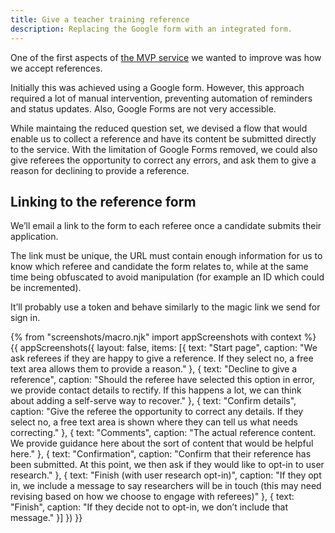 ```yaml
---
title: Give a teacher training reference
description: Replacing the Google form with an integrated form.
---
```

One of the first aspects of [the MVP service](/apply-for-teacher-training/apply-launch) we wanted to improve was how we accept references.

Initially this was achieved using a Google form. However, this approach required a lot of manual intervention, preventing automation of reminders and status updates. Also, Google Forms are not very accessible.

While maintaing the reduced question set, we devised a flow that would enable us to collect a reference and have its content be submitted directly to the service. With the limitation of Google Forms removed, we could also give referees the opportunity to correct any errors, and ask them to give a reason for declining to provide a reference.

## Linking to the reference form

We’ll email a link to the form to each referee once a candidate submits their application.

The link must be unique, the URL must contain enough information for us to know which referee and candidate the form relates to, while at the same time being obfuscated to avoid manipulation (for example an ID which could be incremented).

It’ll probably use a token and behave similarly to the magic link we send for sign in.

{% from "screenshots/macro.njk" import appScreenshots with context %}
{{ appScreenshots({
  layout: false,
  items: [{
    text: "Start page",
    caption: "We ask referees if they are happy to give a reference. If they select no, a free text area allows them to provide a reason."
  }, {
    text: "Decline to give a reference",
    caption: "Should the referee have selected this option in error, we provide contact details to rectify. If this happens a lot, we can think about adding a self-serve way to recover."
  }, {
    text: "Confirm details",
    caption: "Give the referee the opportunity to correct any details. If they select no, a free text area is shown where they can tell us what needs correcting."
  }, {
  text: "Comments",
  caption: "The actual reference content. We provide guidance here about the sort of content that would be helpful here."
  }, {
    text: "Confirmation",
    caption: "Confirm that their reference has been submitted. At this point, we then ask if they would like to opt-in to user research."
  }, {
    text: "Finish (with user research opt-in)",
    caption: "If they opt in, we include a message to say researchers will be in touch (this may need revising based on how we choose to engage with referees)"
  }, {
    text: "Finish",
    caption: "If they decide not to opt-in, we don’t include that message."
  }]
}) }}
